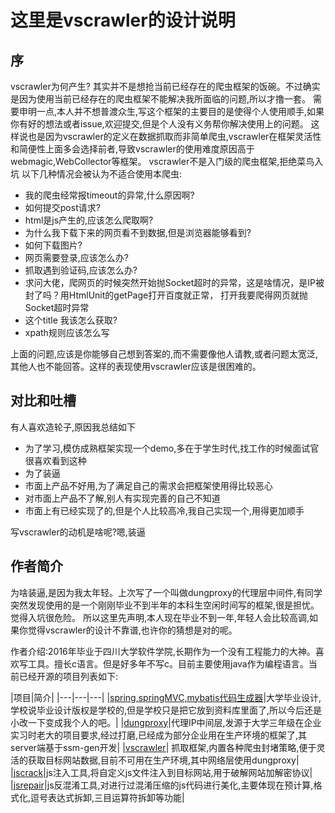 # 这里是vscrawler的设计说明

## 序
vscrawler为何产生? 其实并不是想抢当前已经存在的爬虫框架的饭碗。不过确实是因为使用当前已经存在的爬虫框架不能解决我所面临的问题,所以才撸一套。
需要申明一点,本人并不想普渡众生,写这个框架的主要目的是使得个人使用顺手,如果你有好的想法或者issue,欢迎提交,但是个人没有义务帮你解决使用上的问题。
这样说也是因为vscrawler的定义在数据抓取而非简单爬虫,vscrawler在框架灵活性和简便性上面多会选择前者,导致vscrawler的使用难度原因高于webmagic,WebCollector等框架。
vscrawler不是入门级的爬虫框架,拒绝菜鸟入坑
以下几种情况会被认为不适合使用本爬虫:

- 我的爬虫经常报timeout的异常,什么原因啊?
- 如何提交post请求?
- html是js产生的,应该怎么爬取啊?
- 为什么我下载下来的网页看不到数据,但是浏览器能够看到?
- 如何下载图片?
- 网页需要登录,应该怎么办?
- 抓取遇到验证码,应该怎么办?
- 求问大佬，爬网页的时候突然开始抛Socket超时的异常，这是啥情况，是IP被封了吗？用HtmlUnit的getPage打开百度就正常， 打开我要爬得网页就抛Socket超时异常
- 这个title 我该怎么获取?
- xpath规则应该怎么写

上面的问题,应该是你能够自己想到答案的,而不需要像他人请教,或者问题太宽泛,其他人也不能回答。这样的表现使用vscrawler应该是很困难的。


## 对比和吐槽

有人喜欢造轮子,原因我总结如下
- 为了学习,模仿成熟框架实现一个demo,多在于学生时代,找工作的时候面试官很喜欢看到这种
- 为了装逼
- 市面上产品不好用,为了满足自己的需求会把框架使用得比较恶心
- 对市面上产品不了解,别人有实现完善的自己不知道
- 市面上有已经实现了的,但是个人比较高冷,我自己实现一个,用得更加顺手

写vscrawler的动机是啥呢?嗯,装逼


## 作者简介

为啥装逼,是因为我太年轻。上次写了一个叫做dungproxy的代理层中间件,有同学突然发现使用的是一个刚刚毕业不到半年的本科生空闲时间写的框架,很是担忧。觉得入坑很危险。
所以这里先声明,本人现在毕业不到一年,年轻人会比较高调,如果你觉得vscrawler的设计不靠谱,也许你的猜想是对的呢。

作者介绍:2016年毕业于四川大学软件学院,长期作为一个没有工程能力的大神。喜欢写工具。擅长c语言。但是好多年不写c。目前主要使用java作为编程语言。当前已经开源的项目列表如下:

|项目|简介|
|---|---|---|
|[spring,springMVC,mybatis代码生成器](http://git.oschina.net/virjar/ssm-gen)|大学毕业设计,学校说毕业设计版权是学校的,但是学校只是把它放到资料库里面了,所以今后还是小改一下变成我个人的吧。|
|[dungproxy](http://git.oschina.net/virjar/proxyipcenter)|代理IP中间层,发源于大学三年级在企业实习时老大的项目要求,经过打磨,已经成为部分企业用在生产环境的框架了,其server端基于ssm-gen开发|
|[vscrawler](http://git.oschina.net/virjar/vscrawler)| 抓取框架,内置各种爬虫封堵策略,便于灵活的获取目标网站数据,目前不可用在生产环境,其中网络层使用dungproxy|
|[jscrack](http://git.oschina.net/virjar/jscrack)|js注入工具,将自定义js文件注入到目标网站,用于破解网站加解密协议|
|[jsrepair](http://git.oschina.net/virjar/jsrepair)|js反混淆工具,对进行过混淆压缩的js代码进行美化,主要体现在预计算,格式化,逗号表达式拆卸,三目运算符拆卸等功能|

